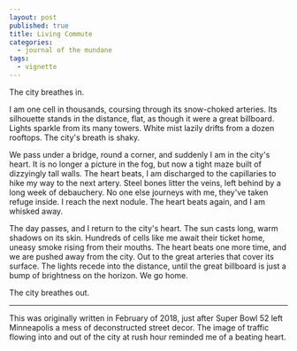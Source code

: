 ```yaml
---
layout: post
published: true
title: Living Commute
categories:
  - journal of the mundane
tags:
  - vignette
---
```


The city breathes in.

I am one cell in thousands, coursing through its snow-choked arteries. Its silhouette stands in the distance, flat, as though it were a great billboard. Lights sparkle from its many towers. White mist lazily drifts from a dozen rooftops. The city's breath is shaky.

We pass under a bridge, round a corner, and suddenly I am in the city's heart. It is no longer a picture in the fog, but now a tight maze built of dizzyingly tall walls. The heart beats, I am discharged to the capillaries to hike my way to the next artery. Steel bones litter the veins, left behind by a long week of debauchery. No one else journeys with me, they've taken refuge inside. I reach the next nodule. The heart beats again, and I am whisked away.

The day passes, and I return to the city's heart. The sun casts long, warm shadows on its skin. Hundreds of cells like me await their ticket home, uneasy smoke rising from their mouths. The heart beats one more time, and we are pushed away from the city. Out to the great arteries that cover its surface. The lights recede into the distance, until the great billboard is just a bump of brightness on the horizon. We go home.

The city breathes out.

<!--more-->

-----

This was originally written in February of 2018, just after Super Bowl 52 left Minneapolis a mess of deconstructed street decor. The image of traffic flowing into and out of the city at rush hour reminded me of a beating heart.
